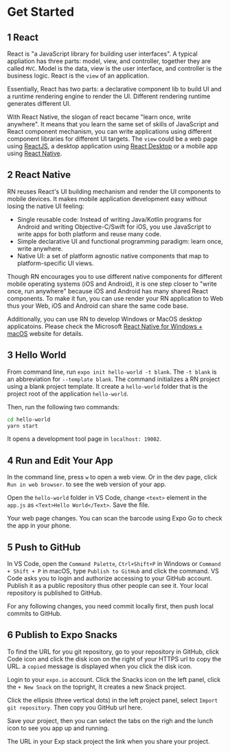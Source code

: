 # Get Started

## 1 React

React is "a JavaScript library for building user interfaces". A typical appliation has three parts: model, view, and controller, together they are called `MVC`. Model is the data, view is the user interface, and controller is the business logic. React is the `view` of an application.

Essentially, React has two parts: a declarative component lib to build UI and a runtime rendering engine to render the UI. Different rendering runtime generates different UI.

With React Native, the slogan of react became "learn once, write anywhere". It means that you learn the same set of skills of JavaScript and React component mechanism, you can write applications using different component libraries for different UI targets. The `view` could be a web page using [ReactJS](https://reactjs.org/), a desktop application using [React Desktop](http://reactdesktop.js.org/) or a mobile app using [React Native](https://reactnative.dev).

## 2 React Native

RN reuses React's UI building mechanism and render the UI components to mobile devices. It makes mobile application development easy without losing the native UI feeling:

- Single reusable code: Instead of writing Java/Kotlin programs for Android and writing Objective-C/Swift for iOS, you use JavaScript to write apps for both platform and reuse many code.
- Simple declarative UI and functional programming paradigm: learn once, write anywhere.
- Native UI: a set of platform agnostic native components that map to platform-specific UI views.

Though RN encourages you to use different native components for different mobile operating systems (iOS and Android), it is one step closer to "write once, run anywhere" because iOS and Android has many shared React components. To make it fun, you can use render your RN application to Web thus your Web, iOS and Android can share the same code base.

Additionally, you can use RN to develop Windows or MacOS desktop applicatoins. Please check the Microsoft [React Native for Windows + macOS](https://microsoft.github.io/react-native-windows/) website for details.

## 3 Hello World

From command line, run `expo init hello-world -t blank`. The `-t blank` is an abbreviation for `--template blank`. The command initializes a RN project using a blank project template. It create a `hello-world` folder that is the project root of the application `hello-world`.

Then, run the following two commands:

```sh
cd hello-world
yarn start
```

It opens a development tool page in `localhost: 19002`.

## 4 Run and Edit Your App

In the command line, press `w` to open a web view. Or in the dev page, click `Run in web browser`. to see the web version of your app.

Open the `hello-world` folder in VS Code, change `<text>` element in the `app.js` as `<Text>Hello World</Text>`. Save the file.

Your web page changes. You can scan the barcode using Expo Go to check the app in your phone.

## 5 Push to GitHub

In VS Code, open the `Command Palette`, `Ctrl+Shift+P` in Windows or `Command + Shift + P` in macOS, type `Publish to GitHub` and click the command. VS Code asks you to login and authorize accessing to your GitHub account. Publish it as a public repository thus other people can see it. Your local repository is published to GitHub.

For any following changes, you need commit locally first, then push local commits to GitHub.

## 6 Publish to Expo Snacks

To find the URL for you git repository, go to your repository in GitHub, click Code icon and click the disk icon on the right of your HTTPS url to copy the URL. a `copied` message is displayed when you click the disk icon.

Login to your `expo.io` account. Click the Snacks icon on the left panel, click the `+ New Snack` on the topright, It creates a new Snack project.

Click the ellipsis (three vertical dots) in the left project panel, select `Import git repository`. Then copy you GitHub url here.

Save your project, then you can select the tabs on the righ and the lunch icon to see you app up and running.

The URL in your Exp stack project the link when you share your project.
